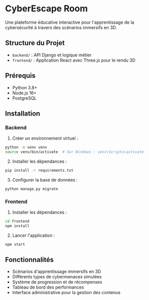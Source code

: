 # CyberEscape Room

Une plateforme éducative interactive pour l'apprentissage de la cybersécurité à travers des scénarios immersifs en 3D.

## Structure du Projet

- `backend/` : API Django et logique métier
- `frontend/` : Application React avec Three.js pour le rendu 3D

## Prérequis

- Python 3.8+
- Node.js 16+
- PostgreSQL

## Installation

### Backend

1. Créer un environnement virtuel :
```bash
python -m venv venv
source venv/bin/activate  # Sur Windows : venv\Scripts\activate
```

2. Installer les dépendances :
```bash
pip install -r requirements.txt
```

3. Configurer la base de données :
```bash
python manage.py migrate
```

### Frontend

1. Installer les dépendances :
```bash
cd frontend
npm install
```

2. Lancer l'application :
```bash
npm start
```

## Fonctionnalités

- Scénarios d'apprentissage immersifs en 3D
- Différents types de cybermenaces simulées
- Système de progression et de récompenses
- Tableau de bord des performances
- Interface administrative pour la gestion des contenus
